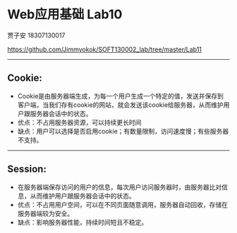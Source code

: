 # Web应用基础 Lab10

贾子安 18307130017

<a href="https://github.com/Jimmyokok/SOFT130002_lab/tree/master/Lab11">https://github.com/Jimmyokok/SOFT130002_lab/tree/master/Lab11</a>

---------------------------------

## Cookie:

- Cookie是由服务器端生成，为每一个用户生成一个特定的值，发送并保存到客户端，当我们存有cookie的网站，就会发送该cookie给服务器，从而维护用户跟服务器会话中的状态。
- 优点：不占用服务器资源，可以持续更长时间
- 缺点：用户可以选择是否启用cookie；有数量限制，访问速度慢；有些服务器不支持。

---------------------------------

## Session:

- 在服务器端保存访问的用户的信息，每次用户访问服务器时，由服务器比对信息，从而维护用户跟服务器会话中的状态。
- 优点：不占用用户空间，可以在不同页面随意调用，服务器自动回收，存储在服务器端较为安全。
- 缺点：影响服务器性能，持续时间短且不稳定。